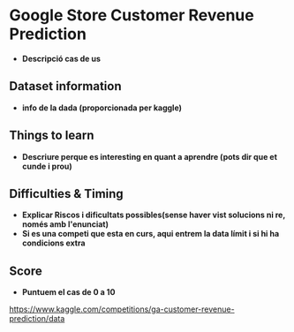 # Google Store Customer Revenue Prediction

- **Descripció cas de us**

## Dataset information

- **info de la dada (proporcionada per kaggle)**

## Things to learn
- **Descriure perque es interesting en quant a aprendre (pots dir que et cunde i prou)**

## Difficulties & Timing

- **Explicar Riscos i dificultats possibles(sense haver vist solucions ni re, només amb l'enunciat)**
- **Si es una competi que esta en curs, aqui entrem la data límit i si hi ha condicions extra**

## Score
- **Puntuem el cas de 0 a 10**

https://www.kaggle.com/competitions/ga-customer-revenue-prediction/data
